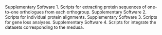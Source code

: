Supplementary Software 1. Scripts for extracting protein sequences of one-to-one orthologues from each orthogroup.
Supplementary Software 2. Scripts for individual protein alignments.
Supplementary Software 3. Scripts for gene loss analyses.
Supplementary Software 4. Scripts for integrate the datasets corresponding to the medusa.
